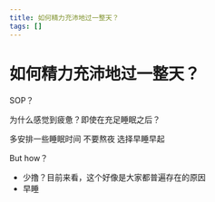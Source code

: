 ```yaml
---
title: 如何精力充沛地过一整天？
tags: [] 
---
```


# 如何精力充沛地过一整天？

SOP？

为什么感觉到疲惫？即使在充足睡眠之后？

多安排一些睡眠时间
不要熬夜
选择早睡早起

But how？

- 少撸？目前来看，这个好像是大家都普遍存在的原因
- 早睡